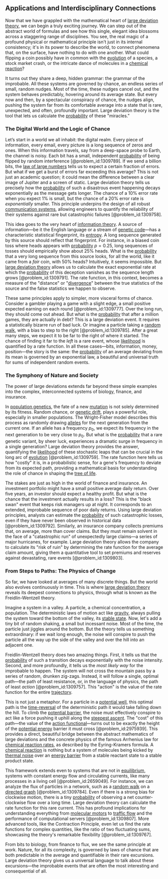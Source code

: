 ## Applications and Interdisciplinary Connections

Now that we have grappled with the mathematical heart of [large deviation theory](@article_id:152987), we can begin a truly exciting journey. We can step out of the abstract world of formulas and see how this single, elegant idea blossoms across a staggering range of disciplines. You see, the real magic of a profound physical or mathematical principle isn't just in its internal consistency; it's in its power to describe the world, to connect phenomena that, on the surface, have nothing to do with one another. What could flipping a coin possibly have in common with the [evolution](@article_id:143283) of a species, a stock market crash, or the intricate dance of molecules in a [chemical reaction](@article_id:146479)?

It turns out they share a deep, hidden grammar: the grammar of the improbable. All these systems are governed by chance, an endless series of small, random nudges. Most of the time, these nudges cancel out, and the system behaves predictably, hovering around its average state. But every now and then, by a spectacular conspiracy of chance, the nudges align, pushing the system far from its comfortable average into a state that is rare, unexpected, and often, profoundly important. Large deviation theory is the tool that lets us calculate the [probability](@article_id:263106) of these "miracles."

### The Digital World and the Logic of Chance

Let’s start in a world we all inhabit: the digital realm. Every piece of information, every email, every picture is a long sequence of zeros and ones. When this information travels, say from a deep-space probe to Earth, the channel is noisy. Each bit has a small, independent [probability](@article_id:263106) of being flipped by random interference [@problem_id:1309789]. If we send a billion bits, the [law of large numbers](@article_id:140421) tells us to expect a certain fraction of errors. But what if we get a burst of errors far exceeding this average? This is not just an academic question; it could mean the difference between a clear image of Jupiter and a screen of static. Large deviation theory tells us precisely how the [probability](@article_id:263106) of such a disastrous event happening decays exponentially as the message gets longer. The chance of a 10% error rate when you expect 1% is small, but the chance of a 20% error rate is *exponentially* smaller. This principle underpins the design of all robust [communication systems](@article_id:274697), allowing engineers to quantify the reliability of their systems against rare but catastrophic failures [@problem_id:1309758].

This idea goes to the very heart of [information theory](@article_id:146493). A source of information—be it the English language or a stream of [genetic code](@article_id:146289)—has a characteristic statistical fingerprint, its [entropy](@article_id:140248). A long sequence generated by this source should reflect that fingerprint. For instance, in a biased coin toss where heads appears with [probability](@article_id:263106) $p=0.25$, long sequences of tosses should empirically show about 25% heads. What is the [probability](@article_id:263106) that a very long sequence from this source looks, for all the world, like it came from a *fair* coin, with 50% heads? Intuitively, it seems impossible. But [large deviation theory](@article_id:152987) allows us to calculate the exact exponential rate at which the [probability](@article_id:263106) of this deception vanishes as the sequence length grows [@problem_id:1309791]. The rate function, in this context, becomes a measure of the "distance" or "[divergence](@article_id:159238)" between the true statistics of the source and the false statistics we happen to observe.

These same principles apply to simpler, more visceral forms of chance. Consider a gambler playing a game with a slight edge, a small positive expected earning on each round [@problem_id:1309777]. Over the long run, they should come out ahead. But what is the [probability](@article_id:263106) that after a million games, they are actually in debt? This is a large deviation event. It requires a statistically bizarre run of bad luck. Or imagine a particle taking a [random walk](@article_id:142126), with a bias to step to the right [@problem_id:1309785]. After a great many steps, we expect it to be far to the right of where it started. The chance of finding it far to the *left* is a rare event, whose [likelihood](@article_id:166625) is quantified by a rate function. In all these cases—bits, information, money, position—the story is the same: the [probability](@article_id:263106) of an average deviating from its mean is governed by an exponential law, a beautiful and universal truth for sums of independent random events.

### The Symphony of Nature and Society

The power of large deviations extends far beyond these simple examples into the complex, interconnected systems of biology, finance, and insurance.

In [population genetics](@article_id:145850), the fate of a new [mutation](@article_id:264378) is not solely determined by its fitness. Random chance, or [genetic drift](@article_id:145100), plays a powerful role, especially in smaller populations. The Wright-Fisher model describes this process as randomly drawing [alleles](@article_id:141494) for the next generation from the current one. If an allele has a frequency $p_0$, we expect its frequency in the next generation to be very close to $p_0$. But what is the [probability](@article_id:263106) that a rare genetic variant, by sheer luck, experiences a dramatic surge in frequency in a single generation? Large deviation theory provides the answer, quantifying the [likelihood](@article_id:166625) of these stochastic leaps that can be crucial in the long arc of [evolution](@article_id:143283) [@problem_id:1309759]. The rate function here tells us how "costly" it is, in a probabilistic sense, for a gene's frequency to deviate from its expected path, providing a mathematical basis for understanding the role of chance in shaping the [tree of life](@article_id:139199).

The stakes are just as high in the world of finance and insurance. An investment portfolio might have a small positive average daily return. Over five years, an investor should expect a healthy profit. But what is the chance that the investment actually results in a loss? This is the "black swan" event that keeps risk managers up at night. It corresponds to an extended, improbable sequence of poor daily returns. Using large deviation principles, analysts can estimate the [probability](@article_id:263106) of such catastrophic losses, even if they have never been observed in historical data [@problem_id:1309792]. Similarly, an insurance company collects premiums that, on average, more than cover claims. But they must remain solvent in the face of a "catastrophic run" of unexpectedly large claims—a series of major hurricanes, for example. Large deviation theory allows the company to calculate its "risk of ruin" by determining the rate function for the average claim amount, giving them a quantitative tool to set premiums and reserves against devastating, rare events [@problem_id:1309803].

### From Steps to Paths: The Physics of Change

So far, we have looked at averages of many discrete things. But the world also evolves continuously in time. This is where [large deviation theory](@article_id:152987) reveals its deepest connections to physics, through what is known as the Freidlin-Wentzell theory.

Imagine a system in a valley. A particle, a chemical concentration, a population. The deterministic laws of motion act like [gravity](@article_id:262981), always pulling the system toward the bottom of the valley, its [stable state](@article_id:176509). Now, let's add a tiny bit of random shaking, a small but incessant noise. Most of the time, the particle just jiggles around the bottom. But the theory tells us something extraordinary: if we wait long enough, the noise will conspire to push the particle all the way up the side of the valley and over the hill into an adjacent one.

Freidlin-Wentzell theory does two amazing things. First, it tells us that the [probability](@article_id:263106) of such a transition decays exponentially with the noise intensity. Second, and more profoundly, it tells us the *most likely way* for the improbable to happen. The system will not cross the mountain pass by a series of random, drunken zig-zags. Instead, it will follow a single, optimal path—the path of least resistance, or, in the language of physics, the path of least *action* [@problem_id:1309757]. This "action" is the value of the rate function for the entire [trajectory](@article_id:172968).

This is not just a metaphor. For a particle in a [potential well](@article_id:151646), this optimal path is the [time-reversal](@article_id:181582) of the deterministic path it would take falling down the hill. To climb the [potential barrier](@article_id:147101), the noise must effectively conspire to act like a force pushing it uphill along the [steepest ascent](@article_id:196451). The "cost" of this path—the value of the [action functional](@article_id:168722)—turns out to be exactly the height of the [potential energy](@article_id:140497) barrier it must cross [@problem_id:2975939]. This provides a direct, beautiful bridge between the abstract mathematics of large deviations and the concrete physics of the famous Arrhenius law for [chemical reaction rates](@article_id:146821), as described by the Eyring-Kramers formula. A [chemical reaction](@article_id:146479) is nothing but a system of molecules being kicked by [thermal noise](@article_id:138699) over an [energy barrier](@article_id:272089) from a stable reactant state to a stable product state.

This framework extends even to systems that are not in [equilibrium](@article_id:144554), systems with constant energy flow and circulating currents, like many processes in a living cell [@problem_id:2659049]. For instance, we can analyze the flux of particles in a network, such as a [random walk](@article_id:142126) on a [directed graph](@article_id:265041) [@problem_id:1309784]. Even if there is a strong bias for clockwise motion, there is a tiny [probability](@article_id:263106) of observing a net counter-clockwise flow over a long time. Large deviation theory can calculate the rate function for this rare current. This has profound implications for understanding everything from [molecular motors](@article_id:150801) to [traffic flow](@article_id:164860) and the performance of computational servers [@problem_id:1309807]. More advanced tools, like the Contraction Principle, even let us find the rate functions for complex quantities, like the ratio of two fluctuating sums, showcasing the theory's remarkable flexibility [@problem_id:1309767].

From bits to biology, from finance to flux, we see the same principle at work. Nature, for all its complexity, is governed by laws of chance that are both predictable in the average and quantifiable in their rare excursions. Large deviation theory gives us a universal language to talk about these excursions—the improbable events that are often the most interesting and consequential of all.